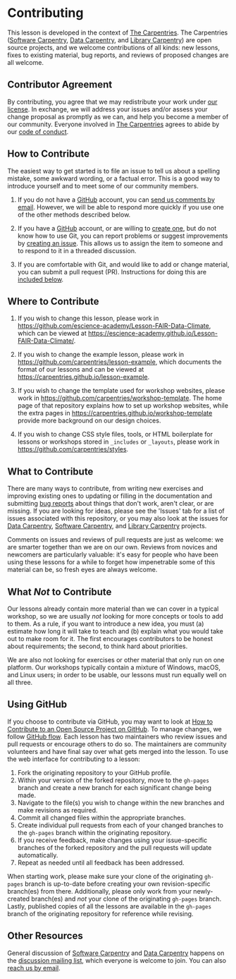 # Contributing

This lesson is developed in the context of [The Carpentries][c-site]. The
Carpentries ([Software Carpentry][swc-site], [Data Carpentry][dc-site], and
[Library Carpentry][lc-site]) are open source projects, and we welcome
contributions of all kinds: new lessons, fixes to existing material, bug
reports, and reviews of proposed changes are all welcome.

## Contributor Agreement

By contributing, you agree that we may redistribute your work under [our
license](LICENSE.md). In exchange, we will address your issues and/or assess
your change proposal as promptly as we can, and help you become a member of our
community. Everyone involved in [The Carpentries][c-site] agrees to abide by our
[code of conduct](CODE_OF_CONDUCT.md).

## How to Contribute

The easiest way to get started is to file an issue to tell us about a spelling
mistake, some awkward wording, or a factual error. This is a good way to
introduce yourself and to meet some of our community members.

1.  If you do not have a [GitHub][github] account, you can [send us comments by
    email][email]. However, we will be able to respond more quickly if you use
    one of the other methods described below.

2.  If you have a [GitHub][github] account, or are willing to [create
    one][github-join], but do not know how to use Git, you can report problems
    or suggest improvements by [creating an issue][issues]. This allows us to
    assign the item to someone and to respond to it in a threaded discussion.

3.  If you are comfortable with Git, and would like to add or change material,
    you can submit a pull request (PR). Instructions for doing this are
    [included below](#using-github).

## Where to Contribute

1.  If you wish to change this lesson, please work in
    <https://github.com/escience-academy/Lesson-FAIR-Data-Climate>, which can be
    viewed at <https://escience-academy.github.io/Lesson-FAIR-Data-Climate/>.

2.  If you wish to change the example lesson, please work in
    <https://github.com/carpentries/lesson-example>, which documents the format
    of our lessons and can be viewed at
    <https://carpentries.github.io/lesson-example>.

3.  If you wish to change the template used for workshop websites, please work
    in <https://github.com/carpentries/workshop-template>. The home page of that
    repository explains how to set up workshop websites, while the extra pages
    in <https://carpentries.github.io/workshop-template> provide more background
    on our design choices.

4.  If you wish to change CSS style files, tools, or HTML boilerplate for
    lessons or workshops stored in `_includes` or `_layouts`, please work in
    <https://github.com/carpentries/styles>.

## What to Contribute

There are many ways to contribute, from writing new exercises and improving
existing ones to updating or filling in the documentation and submitting [bug
reports][issues] about things that don't work, aren't clear, or are missing. If
you are looking for ideas, please see the 'Issues' tab for a list of issues
associated with this repository, or you may also look at the issues for [Data
Carpentry][dc-issues], [Software Carpentry][swc-issues], and [Library
Carpentry][lc-issues] projects.

Comments on issues and reviews of pull requests are just as welcome: we are
smarter together than we are on our own. Reviews from novices and newcomers are
particularly valuable: it's easy for people who have been using these lessons
for a while to forget how impenetrable some of this material can be, so fresh
eyes are always welcome.

## What *Not* to Contribute

Our lessons already contain more material than we can cover in a typical
workshop, so we are usually *not* looking for more concepts or tools to add to
them. As a rule, if you want to introduce a new idea, you must (a) estimate how
long it will take to teach and (b) explain what you would take out to make room
for it. The first encourages contributors to be honest about requirements; the
second, to think hard about priorities.

We are also not looking for exercises or other material that only run on one
platform. Our workshops typically contain a mixture of Windows, macOS, and Linux
users; in order to be usable, our lessons must run equally well on all three.

## Using GitHub

If you choose to contribute via GitHub, you may want to look at [How to
Contribute to an Open Source Project on GitHub][how-contribute]. To manage
changes, we follow [GitHub flow][github-flow]. Each lesson has two maintainers
who review issues and pull requests or encourage others to do so. The
maintainers are community volunteers and have final say over what gets merged
into the lesson. To use the web interface for contributing to a lesson:

1.  Fork the originating repository to your GitHub profile.
2.  Within your version of the forked repository, move to the `gh-pages` branch
    and create a new branch for each significant change being made.
3.  Navigate to the file(s) you wish to change within the new branches and make
    revisions as required.
4.  Commit all changed files within the appropriate branches.
5.  Create individual pull requests from each of your changed branches to the
    `gh-pages` branch within the originating repository.
6.  If you receive feedback, make changes using your issue-specific branches of
    the forked repository and the pull requests will update automatically.
7.  Repeat as needed until all feedback has been addressed.

When starting work, please make sure your clone of the originating `gh-pages`
branch is up-to-date before creating your own revision-specific branch(es) from
there. Additionally, please only work from your newly-created branch(es) and
*not* your clone of the originating `gh-pages` branch. Lastly, published copies
of all the lessons are available in the `gh-pages` branch of the originating
repository for reference while revising.

## Other Resources

General discussion of [Software Carpentry][swc-site] and [Data
Carpentry][dc-site] happens on the [discussion mailing list][discuss-list],
which everyone is welcome to join. You can also [reach us by email][email].

[email]: mailto:admin@software-carpentry.org
[dc-issues]: https://github.com/issues?q=user%3Adatacarpentry
[dc-lessons]: http://datacarpentry.org/lessons/
[dc-site]: http://datacarpentry.org/
[discuss-list]: http://lists.software-carpentry.org/listinfo/discuss
[github]: https://github.com
[github-flow]: https://guides.github.com/introduction/flow/
[github-join]: https://github.com/join
[how-contribute]: https://egghead.io/series/how-to-contribute-to-an-open-source-project-on-github
[issues]: https://guides.github.com/features/issues/
[swc-issues]: https://github.com/issues?q=user%3Aswcarpentry
[swc-lessons]: https://software-carpentry.org/lessons/
[swc-site]: https://software-carpentry.org/
[c-site]: https://carpentries.org/
[lc-site]: https://librarycarpentry.org/
[lc-issues]: https://github.com/issues?q=user%3Alibrarycarpentry
